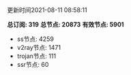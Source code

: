 更新时间2021-08-11 08:58:11

**总订阅: 319**
**总节点: 20873**
**有效节点: 5901**
- ss节点: 4259
- v2ray节点: 1471
- trojan节点: 111
- ssr节点: 60
